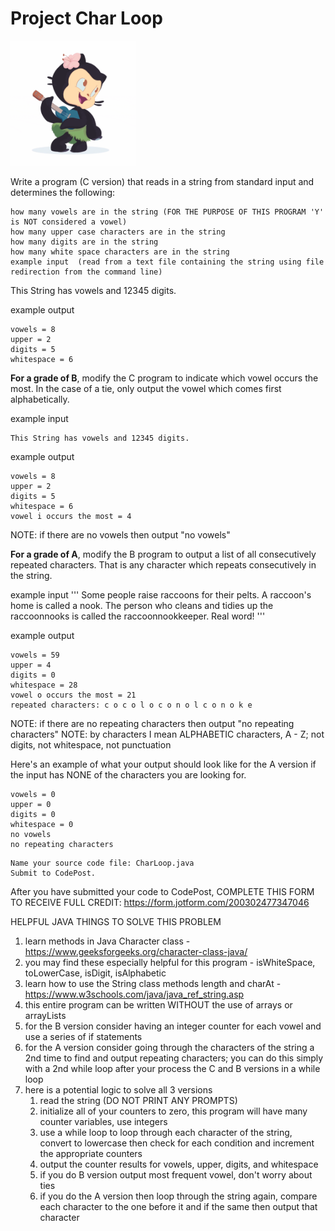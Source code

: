 # Project Char Loop
<img src="hula_loop_octodex03.gif" style="height:200px;">

Write a program (C version) that reads in a string from standard input and determines the following:

```
how many vowels are in the string (FOR THE PURPOSE OF THIS PROGRAM 'Y' is NOT considered a vowel)
how many upper case characters are in the string
how many digits are in the string
how many white space characters are in the string
example input  (read from a text file containing the string using file redirection from the command line)
```

This String has vowels and 12345 digits. 


example output
```
vowels = 8
upper = 2
digits = 5
whitespace = 6
```


**For a grade of B**, modify the C program to indicate which vowel occurs the most. In the case of a tie, only output the vowel which comes first alphabetically.

example input
```
This String has vowels and 12345 digits. 
```

example output
```
vowels = 8
upper = 2
digits = 5
whitespace = 6
vowel i occurs the most = 4
```
NOTE: if there are no vowels then output "no vowels"


**For a grade of A**, modify the B program to output a list of all consecutively repeated characters. That is any character which repeats consecutively in the string.

example input
'''
Some people raise raccoons for their pelts. A raccoon's home is called a nook. The person who cleans and tidies up the raccoonnooks is called the raccoonnookkeeper. Real word! 
'''


example output
```
vowels = 59
upper = 4
digits = 0
whitespace = 28
vowel o occurs the most = 21
repeated characters: c o c o l o c o n o l c o n o k e
```
NOTE: if there are no repeating characters then output "no repeating characters"
NOTE: by characters I mean ALPHABETIC characters, A - Z; not digits, not whitespace, not punctuation


Here's an example of what your output should look like for the A version if the input has NONE of the characters you are looking for. 
```
vowels = 0
upper = 0
digits = 0
whitespace = 0
no vowels
no repeating characters
```

```
Name your source code file: CharLoop.java
Submit to CodePost.
```
After you have submitted your code to CodePost, COMPLETE THIS FORM TO RECEIVE FULL CREDIT: https://form.jotform.com/200302477347046

HELPFUL JAVA THINGS TO SOLVE THIS PROBLEM
1. learn methods in Java Character class - https://www.geeksforgeeks.org/character-class-java/
2. you may find these especially helpful for this program - isWhiteSpace, toLowerCase, isDigit, isAlphabetic
3. learn how to use the String class methods length and charAt - https://www.w3schools.com/java/java_ref_string.asp
4. this entire program can be written WITHOUT the use of arrays or arrayLists
5. for the B version consider having an integer counter for each vowel and use a series of if statements
6. for the A version consider going through the characters of the string a 2nd time to find and output repeating characters; you can do this simply with a 2nd while loop after your process the C and B versions in a while loop
7. here is a potential logic to solve all 3 versions
   1. read the string (DO NOT PRINT ANY PROMPTS)
   2. initialize all of your counters to zero, this program will have many counter variables, use integers
   3. use a while loop to loop through each character of the string, convert to lowercase then check for each condition and increment the appropriate counters
   4. output the counter results for vowels, upper, digits, and whitespace
   5. if you do B version output most frequent vowel, don't worry about ties
   6. if you do the A version then loop through the string again, compare each character to the one before it and if the same then output that character
   
 

